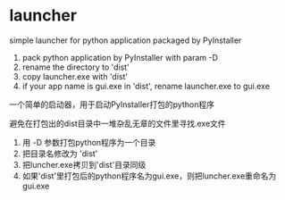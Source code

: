 # launcher
simple launcher for python application packaged by PyInstaller

1. pack python application by PyInstaller with param -D
2. rename the directory to 'dist'
3. copy launcher.exe with 'dist'
4. if your app name is gui.exe in 'dist', rename launcher.exe to gui.exe


一个简单的启动器，用于启动PyInstaller打包的python程序

避免在打包出的dist目录中一堆杂乱无章的文件里寻找.exe文件

1. 用 -D 参数打包python程序为一个目录
2. 把目录名修改为 'dist'
3. 把luncher.exe拷贝到'dist'目录同级
4. 如果'dist'里打包后的python程序名为gui.exe，则把luncher.exe重命名为gui.exe
